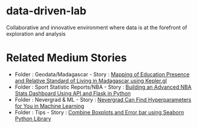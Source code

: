 # data-driven-lab
Collaborative and innovative environment where data is at the forefront of exploration and analysis

# Related Medium Stories
- Folder : Geodata/Madagascar - Story : [Mapping of Education Presence and Relative Standard of Living in Madagascar using Kepler.gl](https://medium.com/@toky-axel/mapping-of-education-presence-and-relative-standard-of-living-in-madagascar-using-kepler-gl-43d75ba0a19b)
- Folder : Sport Statistic Reports/NBA - Story : [Building an Advanced NBA Stats Dashboard Using API and Flask in Python](https://medium.com/@toky-axel/building-an-interactive-basketball-stats-dashboard-using-api-and-jupyter-notebook-in-python-3b2c2c191ec9)
- Folder : Nevergrad & ML - Story : [Nevergrad Can Find Hyperparameters for You in Machine Learning](https://medium.com/@toky-axel/nevergrad-can-find-hyperparameters-for-you-in-machine-learning-3342216f9731)
- Folder : Tips - Story : [Combine Boxplots and Error bar using Seaborn Python Library](https://medium.com/@toky-axel/combine-boxplots-and-error-bar-using-seaborn-python-library-65324518da63)
